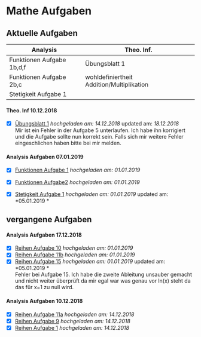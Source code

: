 # Mathe Aufgaben
## Aktuelle Aufgaben
__Analysis__ | __Theo. Inf.__
------------ |-------------
Funktionen Aufgabe 1b,d,f | Übungsblatt 1
Funktionen Aufgabe 2b,c| wohldefiniertheit Addition/Multiplikation
Stetigkeit Aufgabe 1   |

#### Theo. Inf 10.12.2018

-[x] [Übungsblatt 1](/theoretische%20Informatik/pdf/%C3%9Cbungsblatt1.pdf) *hochgeladen am: 14.12.2018* updated am: *18.12.2018*<br />
Mir ist ein Fehler in der Aufgabe 5 unterlaufen. Ich habe ihn korrigiert und die Aufgabe sollte nun korrekt sein. Falls sich mir weitere Fehler
eingeschlichen haben bitte bei mir melden.

#### Analysis Aufgaben 07.01.2019
-[x] [Funktionen Aufgabe 1](/Analysis/pdf/Differentialrechnung/Funktionen/Aufgabe1.pdf) *hochgeladen am: 01.01.2019*  <br />
-[x] [Funktionen Aufgabe2](/Analysis/pdf/Differentialrechnung/Funktionen/Aufgabe2.pdf) *hochgeladen am: 01.01.2019* <br />
-[x] [Stetigkeit Aufgabe 1](/Analysis/pdf/Differentialrechnung/Stetigkeit/Aufgabe1.pdf) *hochgeladen am: 01.01.2019* updated am: *05.01.2019 * <br />


## vergangene Aufgaben

#### Analysis Aufgaben 17.12.2018

-[x] [Reihen Aufgabe 10](/Analysis/pdf/Reihen/Aufgabe10.pdf) *hochgeladen am: 01.01.2019*  <br />
-[x] [Reihen Aufgabe 11b](/Analysis/pdf/Reihen/Aufgabe11b.pdf) *hochgeladen am: 01.01.2019* <br />
-[x] [Reihen Aufgabe 15](/Analysis/pdf/Reihen/Aufgabe15.pdf) *hochgeladen am: 01.01.2019* updated am: *05.01.2019 * <br />
Fehler bei Aufgabe 15. Ich habe die zweite Ableitung unsauber gemacht und nicht weiter überprüft da mir egal war was genau vor ln(x) steht da das für x=1 zu null wird.

#### Analysis Aufgaben 10.12.2018

-[x] [Reihen Aufgabe 11a](/Analysis/pdf/Reihen/Aufgabe11/Aufgabe11a.pdf) *hochgeladen am: 14.12.2018*<br />
-[x] [Reihen Aufgabe 9](/Analysis/pdf/Reihen/Aufgabe9.pdf) *hochgeladen am: 14.12.2018*<br />
-[x] [Reihen Aufgabe 1](/Analysis/pdf/Reihen/Aufgabe1.pdf) *hochgeladen am: 14.12.2018*<br />
